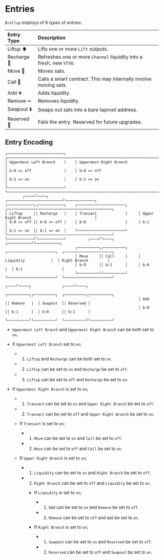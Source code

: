 # Entries
`Brollup` employs of 8 types of entries:

| Entry Type       |  Description                                                                                  |
|:-----------------|:----------------------------------------------------------------------------------------------|
| Liftup ⬆️        | Lifts one or more `Lift` outputs.                                                             |
| Recharge 🔋      | Refreshes one or more `Channel` liquidity into a fresh, new `VTXO`.                           |
| Move 💸          | Moves sats.                                                                                   |
| Call 📡          | Calls a smart contract. This may internally involve moving sats.                              |
| Add ➕           | Adds liquidity.                                                                               |
| Remove ➖        | Removes liquidity.                                                                            |
| Swapout ⬇️       | Swaps out sats into a bare taproot address.                                                   |
| Reserved 📁      | Fails the entry. Reserved for future upgrades.                                                |


## Entry Encoding
                                                    
    ┌──────────────────────────┐    ┌─────────────────────────────────────────────────────────────────────────────┐     
    │ Uppermost Left Branch    │    │ Uppermost Right Branch                                                      │
    │ b:0 => off               │    │ b:0 => off                                                                  │
    │ b:1 => on                │    │ b:1 => on                                                                   │
    └──────────────────────────┘    └─────────────────────────────────────────────────────────────────────────────┘         
            ┌────┘└────┐                        ┌─────────────────────────┘└─────────────┐
    ┌────────────┐┌────────────┐    ┌──────────────────────┐     ┌────────────────────────────────────────────────┐
    │ Liftup     ││ Recharge   │    │ Transact             │     │ Upper Right Branch                             │  
    │ b:0 => off ││ b:0 => off │    │ b:0                  │     │ b:1                                            │
    │ b:1 => on  ││ b:1 => on  │    └──────────────────────┘     └────────────────────────────────────────────────┘
    └────────────┘└────────────┘          ┌────┘└────┐                       ┌───────────┘└───────────┐
                                    ┌──────────┐┌──────────┐     ┌──────────────────────┐  ┌──────────────────────┐
                                    │ Move     ││ Call     │     │ Liquidity            │  │ Right Branch         │
                                    │ b:0      ││ b:1      │     │ b:0                  │  │ b:1                  │
                                    └──────────┘└──────────┘     └──────────────────────┘  └──────────────────────┘
                                                                       ┌────┘└────┐              ┌────┘└────┐
                                                                 ┌──────────┐┌──────────┐  ┌──────────┐┌──────────┐
                                                                 │ Add      ││ Remove   │  │ Swapout  ││ Reserved │
                                                                 │ b:0      ││ b:1      │  │ b:0      ││ b:1      │
                                                                 └──────────┘└──────────┘  └──────────┘└──────────┘

- `Uppermost Left Branch` and `Uppermost Right Branch` can be both set to `on`.

- If `Uppermost Left Branch` set to `on`;
    - 1. `Liftup` and `Recharge` can be both set to `on`.
    - 2. `Liftup` can be set to `on` and `Recharge` be set to `off`.
    - 3. `Liftup` can be set to `off` and `Recharge` be set to `on`.

- If `Uppermost Right Branch` is set to `on`;
    - 1. `Transact` can be set to `on` and `Upper Right Branch` be set to `off`.
    - 2. `Transact` can be set to `off` and `Upper Right Branch` be set to `on`.

    - If `Transact` is set to `on`;
        - 1. `Move` can be set to `on` and `Call` be set to `off`.
        - 2. `Move` can be set to `off` and `Call` be set to `on`.

    - If `Upper Right Branch` is set to `on`;
        - 1. `Liquidity` can be set to `on` and `Right Branch` be set to `off`.
        - 2. `Right Branch` can be set to `off` and `Liquidity` be set to `on`.

            - If `Liquidity` is set to `on`;
                - 1. `Add` can be set to `on` and `Remove` be set to `off`.
                - 2. `Remove` can be set to `off` and `Add` be set to `on`.

            - If `Right Branch` is set to `on`;
                - 1. `Swapout` can be set to `on` and `Reserved` be set to `off`.
                - 2. `Reserved` can be set to `off` and `Swapout` be set to `on`.